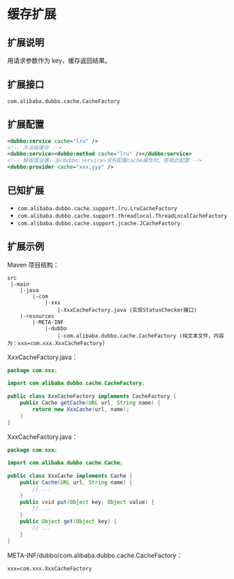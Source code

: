 # 缓存扩展

## 扩展说明

用请求参数作为 key，缓存返回结果。

## 扩展接口

`com.alibaba.dubbo.cache.CacheFactory`

## 扩展配置

```xml
<dubbo:service cache="lru" />
<!-- 方法级缓存 -->
<dubbo:service><dubbo:method cache="lru" /></dubbo:service> 
<!-- 缺省值设置，当<dubbo:service>没有配置cache属性时，使用此配置 -->
<dubbo:provider cache="xxx,yyy" /> 
```

## 已知扩展

* `com.alibaba.dubbo.cache.support.lru.LruCacheFactory`
* `com.alibaba.dubbo.cache.support.threadlocal.ThreadLocalCacheFactory`
* `com.alibaba.dubbo.cache.support.jcache.JCacheFactory`


## 扩展示例

Maven 项目结构：

```
src
 |-main
    |-java
        |-com
            |-xxx
                |-XxxCacheFactory.java (实现StatusChecker接口)
    |-resources
        |-META-INF
            |-dubbo
                |-com.alibaba.dubbo.cache.CacheFactory (纯文本文件，内容为：xxx=com.xxx.XxxCacheFactory)
```

XxxCacheFactory.java：

```java
package com.xxx;
 
import com.alibaba.dubbo.cache.CacheFactory;
 
public class XxxCacheFactory implements CacheFactory {
    public Cache getCache(URL url, String name) {
        return new XxxCache(url, name);
    }
}
```

XxxCacheFactory.java：

```java
package com.xxx;
 
import com.alibaba.dubbo.cache.Cache;
 
public class XxxCache implements Cache {
    public Cache(URL url, String name) {
        // ...
    }
    public void put(Object key, Object value) {
        // ...
    }
    public Object get(Object key) {
        // ...
    }
}
```

META-INF/dubbo/com.alibaba.dubbo.cache.CacheFactory：

```properties
xxx=com.xxx.XxxCacheFactory
```